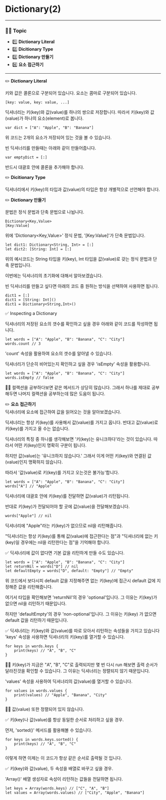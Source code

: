 # Dictionary(2)
---

### 🙋‍♂️ Topic
- 1️⃣ **Dictionary Literal**
- 2️⃣ **Dicitionary Type**
- 3️⃣ **Dictionary 만들기**
- 4️⃣ **요소 접근하기**
---

✏️ **Dictionary Literal**</br>

키와 값은 콜론으로 구분되어 있습니다.
요소는 콤마로 구분되어 있습니다.
```swift!
[key: value, key: value, ...]
```

딕셔너리는 키(key)와 값(value)를 하나의 쌍으로 저장합니다.
따라서 키(key)와 값(value)가 하나의 요소(element)로 봅니다.

```swift!
var dict = ["A": "Apple", "B": "Banana"]
```
위 코드는 2개의 요소가 저장되어 있는 것을 볼 수 있습니다.

빈 딕셔너리를 만들때는 아래와 같이 만들어줍니다.
```swift!
var emptyDict = [:]
```
반드시 대괄호 안에 콜론을 추가해야 합니다.

✏️ **Dicitionary Type**</br>

딕셔너리에서 키(key)의 타입과 값(value)의 타입은 항상 개별적으로 선언해야 합니다.

✏️ **Dictionary 만들기**</br>

문법은 정식 문법과 단축 문법으로 나뉩니다.

```swift!
Dictionary<Key,Value>
[Key:Value]
```
위에 'Dictionary<Key,Value>' 정식 문법, '[Key:Value]'가 단축 문법입니다.

```swift!
let dict1: Dictionary<String, Int> = [:]
let dict2: [String: Int] = [:]
```
위의 예시코드는 String 타입을 키(key), Int 타입을 값(value)로 갖는 정식 문법과 단축 문법입니다.

이번에는 딕셔너리의 초기화에 대해서 알아보겠습니다.

빈 딕셔너리를 만들고 싶다면 아래의 코드 중 원하는 방식을 선택하여 사용하면 됩니다.
```swift!
dict1 = [:]
dict1 = [String: Int]()
dict1 = Dictionary<String,Int>()
```

✅ Inspecting a Dictionary</br>

딕셔너리의 저장된 요소의 갯수를 확인하고 싶을 경우 아래와 같이 코드를 작성하면 됩니다.
```swift!
let words = ["A": "Apple", "B": "Banana", "C": "City"]
words.count // 3
```
'count' 속성을 활용하여 요소의 갯수를 알아낼 수 있습니다.

딕셔너리가 단순히 비어있는지 확인하고 싶을 경우 'isEmpty' 속성을 활용합니다.
```swift!
let words = ["A": "Apple", "B": "Banana", "C": "City"]
words.isEmpty // false
```

🙋‍♂️ 컬랙션을 공부하다보면 같은 메서드가 상당히 많습니다. 그래서 하나를 제대로 공부해두면 나머지 컬랙션을 공부하는데 많은 도움이 됩니다.</br>

✏️ **요소 접근하기**</br>
딕셔너리에 요소에 접근하여 값을 읽어오는 것을 알아보겠습니다.

딕셔너리는 항상 키(key)를 사용해서 값(value)를 가지고 옵니다.
반대고 값(value)로 키(key)를 가지고 올 수는 없습니다.

딕셔너리의 특징 중 하나를 생각해보면 '키(key)는 유니크하다'라는 것이 있습니다.
따라서 어떤 키(key)인지 명확히 구분이 됩니다.

하지만 값(value)는 '유니크하지 않습니다.'
그래서 이게 어떤 키(key)와 연결된 값(value)인지 명확하지 않습니다.

따라서 '값(value)로 키(key)를 가지고 오는것은 불가능'합니다.

```swift!
let words = ["A": "Apple", "B": "Banana", "C": "City"]
words["A"] // "Apple"
```
딕셔너리에 대괄호 안에 키(key)를 전달하면 값(value)가 리턴됩니다.

반대로 키(key)가 전달되어야 할 곳에 값(value)을 전달해보겠습니다.
```swift!
words["Apple"] // nil
```
딕셔너리에 "Apple"라는 키(key)가 없으므로 nil을 리턴해줍니다.

"딕셔너리는 항상 키(key)를 통해 값(value)에 접근한다는 점"과 "딕셔너리에 없는 키(key)일 경우에는 nil을 리턴한다는 점"을 기억해야 합니다.

✅ 딕셔너리에 값이 없다면 기본 값을 리턴하게 만들 수도 있습니다.</br>
```swift!
let words = ["A": "Apple", "B": "Banana", "C": "City"]
let returnNil = words["D"] // nil
let defaultEmpty = words["D", default: "Empty"] // "Empty"
```
위 코드에서 보다시피 default 값을 지정해주면 없는 키(key)에 접근시 default 값에 지정해준 값을 리턴해줍니다.

여기서 타입을 확인해보면 'returnNil'의 경우 'optional'입니다.
그 이유는 키(key)가 없으면 nil을 리턴하기 때문입니다.

하지만 'defaultEmpty'의 경우 'non-optional'입니다.
그 이유는 키(key) 가 없으면 default 값을 리턴하기 때문입니다.

✅ 딕셔너리는 키(key)와 값(value)를 따로 모아서 리턴하는 속성들을 가지고 있습니다</br>
'keys' 속성을 사용하면 딕셔너리의 키(key)를 열거할 수 있습니다.
```swift!
for keys in words.keys {
    print(keys) // "A", "B", "C"
}
```

🙋‍♂️ 키(key)가 지금은 "A", "B", "C"로 출력되지만 몇 번 다시 run 해보면 출력 순서가 달라진것을 확인할 수 있습니다. 그 이유는 딕셔너리는 정렬되지 않기 때문입니다.</br>

'values' 속성을 사용하여 딕셔너리의 값(value)를 열거할 수 있습니다.
```swift!
for values in words.values {
    print(values) // "Apple", "Banana", "City"
}
```

🙋‍♂️ 값(value) 또한 정렬되어 있지 않습니다.</br>

✅ 키(key)나 값(value)를 항상 동일한 순서로 처리하고 싶을 경우.</br>

먼저, 'sorted()' 메서드를 활용해볼 수 있습니다.

```swift!
for keys in words.keys.sorted() {
    print(keys) // "A", "B", "C"
}
```
이렇게 하면 이제는 이 코드가 항상 같은 순서로 출력될 것 입니다.

✅ 키(key)와 값(value), 두 속성을 배열로 바꾸고 싶을 경우.</br>

'Array()' 배열 생성자로 속성이 리턴하는 값들을 전달하면 됩니다.
```swift!
let keys = Array(words.keys) // ["C", "A", "B"]
let values = Array(words.values) // ["City", "Apple", "Banana"]
```
